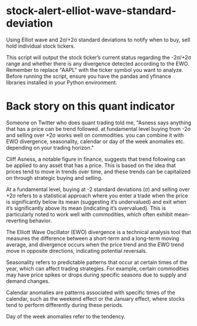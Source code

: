 # stock-alert-elliot-wave-standard-deviation
Using Elliot wave and 2σ/+2σ standard deviations to notify when to buy, sell hold individual stock tickers.

This script will output the stock ticker’s current status regarding the -2σ/+2σ range and whether there is any divergence detected according to the EWO. Remember to replace "AAPL" with the ticker symbol you want to analyze. Before running the script, ensure you have the pandas and yfinance libraries installed in your Python environment.

# Back story on this quant indicator 
Someone on Twitter who does quant trading told me, "Asness says anything that has a price can be trend followed. at fundamental level buying from -2σ and selling over +2σ works well on commodities. you can combine it with EWO divergence, seasonality, calendar or day of the week anomalies etc. depending on your trading horizon."

Cliff Asness, a notable figure in finance, suggests that trend following can be applied to any asset that has a price. This is based on the idea that prices tend to move in trends over time, and these trends can be capitalized on through strategic buying and selling.

At a fundamental level, buying at -2 standard deviations (σ) and selling over +2σ refers to a statistical approach where you enter a trade when the price is significantly below its mean (suggesting it’s undervalued) and exit when it’s significantly above its mean (indicating it’s overvalued). This is particularly noted to work well with commodities, which often exhibit mean-reverting behavior.

The Elliott Wave Oscillator (EWO) divergence is a technical analysis tool that measures the difference between a short-term and a long-term moving average, and divergence occurs when the price trend and the EWO trend move in opposite directions, indicating potential reversals.

Seasonality refers to predictable patterns that occur at certain times of the year, which can affect trading strategies. For example, certain commodities may have price spikes or drops during specific seasons due to supply and demand changes.

Calendar anomalies are patterns associated with specific times of the calendar, such as the weekend effect or the January effect, where stocks tend to perform differently during these periods.

Day of the week anomalies refer to the tendency.
